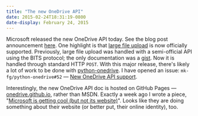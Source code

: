 ```yaml
---
title: "The new OneDrive API"
date: 2015-02-24T18:31:19-0800
date-display: February 24, 2015
---
```

Microsoft released the new OneDrive API today. See the blog post announcement [here](https://blog.onedrive.com/the-new-onedrive-api/). One highlight is that [large file upload](http://onedrive.github.io/items/upload_large_files.htm) is now officially supported. Previously, large file upload was handled with a semi-official API using the BITS protocol; the only documentation was a [gist](https://gist.github.com/rgregg/37ba8929768a62131e85). Now it is handled through standard HTTP `POST`. With this major release, there's likely a lot of work to be done with [python-onedrive](https://github.com/mk-fg/python-onedrive). I have opened an issue: `mk-fg/python-onedrive#52` — [New OneDrive API support](https://github.com/mk-fg/python-onedrive/issues/52).

Interestingly, the new OneDrive API doc is hosted on GitHub Pages — [onedrive.github.io](http://onedrive.github.io), rather than MSDN. Exactly a week ago I wrote a piece, "[Microsoft is getting cool (but not its website)](/blog/2015-02-17-microsoft-is-getting-cool-but-not-its-website.html)". Looks like they are doing something about their website (or better put, their online identity), too.
